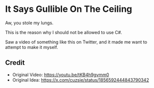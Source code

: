 # It Says Gullible On The Ceiling
Aw, you stole my lungs.

This is the reason why I should not be allowed to use C#.

Saw a video of something like this on Twitter, and it made me want to attempt to make it myself.

## Credit
- Original Video: https://youtu.be/tKB4h9gvmm0
- Original Idea: https://x.com/cuzsie/status/1856592444843790342